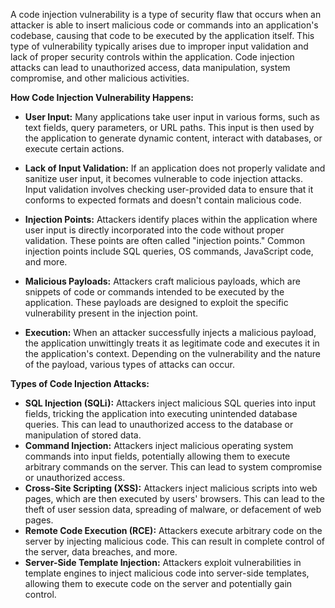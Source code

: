A code injection vulnerability is a type of security flaw that occurs when an attacker is able to insert malicious code or commands into an application's codebase, causing that code to be executed by the application itself. This type of vulnerability typically arises due to improper input validation and lack of proper security controls within the application. Code injection attacks can lead to unauthorized access, data manipulation, system compromise, and other malicious activities.

__How Code Injection Vulnerability Happens:__

- __User Input:__ Many applications take user input in various forms, such as text fields, query parameters, or URL paths. This input is then used by the application to generate dynamic content, interact with databases, or execute certain actions.

- __Lack of Input Validation:__ If an application does not properly validate and sanitize user input, it becomes vulnerable to code injection attacks. Input validation involves checking user-provided data to ensure that it conforms to expected formats and doesn't contain malicious code.

- __Injection Points:__ Attackers identify places within the application where user input is directly incorporated into the code without proper validation. These points are often called "injection points." Common injection points include SQL queries, OS commands, JavaScript code, and more.

- __Malicious Payloads:__ Attackers craft malicious payloads, which are snippets of code or commands intended to be executed by the application. These payloads are designed to exploit the specific vulnerability present in the injection point.

- __Execution:__ When an attacker successfully injects a malicious payload, the application unwittingly treats it as legitimate code and executes it in the application's context. Depending on the vulnerability and the nature of the payload, various types of attacks can occur.

__Types of Code Injection Attacks:__

- __SQL Injection (SQLi):__ Attackers inject malicious SQL queries into input fields, tricking the application into executing unintended database queries. This can lead to unauthorized access to the database or manipulation of stored data.
- __Command Injection:__ Attackers inject malicious operating system commands into input fields, potentially allowing them to execute arbitrary commands on the server. This can lead to system compromise or unauthorized access.
- __Cross-Site Scripting (XSS):__ Attackers inject malicious scripts into web pages, which are then executed by users' browsers. This can lead to the theft of user session data, spreading of malware, or defacement of web pages.
- __Remote Code Execution (RCE):__ Attackers execute arbitrary code on the server by injecting malicious code. This can result in complete control of the server, data breaches, and more.
- __Server-Side Template Injection:__ Attackers exploit vulnerabilities in template engines to inject malicious code into server-side templates, allowing them to execute code on the server and potentially gain control.